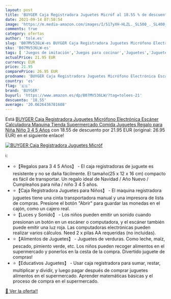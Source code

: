 ```yaml
---
layout: post
title: 'BUYGER Caja Registradora Juguetes Micróf al 18.55 % de descuento'
date: 2021-09-14 07:58:54
image: 'https://m.media-amazon.com/images/I/517yXH-HLZL._SL500_._SL400_.jpg'
comments: true
category: ofertas
author: 'tole.es'
slug: 'B07MV536LW-es BUYGER Caja Registradora Juguetes Micrófono Electrónica...'
sku: 'B07MV536LW-es'
tags: [ 'Juegos de imitación','Juegos para cocinar','Juguetes','Juguetes de cocina','Juguetes y juegos','buyger','juguetes', ]
actualPrice: 21.95 EUR
currency: EUR
price: 21.95
comparePrice: 26.95 EUR
prodname: 'BUYGER Caja Registradora Juguetes Micrófono Electrónica Escáner Calculadora Maquina Tienda Supermercado Comida Juguetes Regalo para Niña Niño 3 4 5 Años'
country: 'es'
flag: '🇪🇸'
brand: 'BUYGER'
buyurl: 'https://www.amazon.es/dp/B07MV536LW/?tag=tolees-21'
descuento: '18.55'
average: '20.0626436781608'
---
```


Está [BUYGER Caja Registradora Juguetes Micrófono Electrónica Escáner Calculadora Maquina Tienda Supermercado Comida Juguetes Regalo para Niña Niño 3 4 5 Años](https://www.amazon.es/dp/B07MV536LW/?tag=tolees-21) con 18.55 de descuento por 21.95 EUR (original: 26.95 EUR) en el siguiente enlace!

[![BUYGER Caja Registradora Juguetes Micróf](https://m.media-amazon.com/images/I/517yXH-HLZL._SL500_._SL400_.jpg)](https://www.amazon.es/dp/B07MV536LW/?tag=tolees-21)

ℹ️:

- ⭐【Regalos para 3 4 5 Años】 - El caja registradoras de juguete es resistente y no se daña fácilmente. El tamaño(25 x 12 x 16 cm) compacto es fácil de transportar. Un regalo ideal de Navidad / Año Nuevo / Cumpleaños para niña / niño 3 4 5 años.
- ⭐【Caja Registradora Juguetes para Niños】 - El maquina registradora juguetes tiene una cinta transportadora manual y una impresora de lista de compras. Presione el botón "Abrir" para guardar las monedas en el cajón, como un cajero real.
- ⭐【Luces y Sonido】 - Los niños pueden emitir un sonido cuando presionan un botón en un escáner o computadora, y el escáner también puede emitir una luz roja. Las computadoras electrónicas pueden realizar varios cálculos. Need 2 x pilas AA requeridas (no incluidas).
- ⭐【Alimentos de Juguetes】 - Juguetes de verduras. Como leche, maíz, pescado, pimiento verde, etc. Los niños pueden recoger alimentos en el supermercado y ponerlos en la cesta de la compra. Divertido juguete de compras!
- ⭐【Educativos Juguetes】 - Usar caja registradora para sumar, restar, multiplicar y dividir, y luego pagar después de comprar juguetes alimentos en el supermercado. Aprender matemáticas básicas y el proceso de compra en el supermercado.

[🛒 Ver la oferta!!](https://www.amazon.es/dp/B07MV536LW/?tag=tolees-21)
